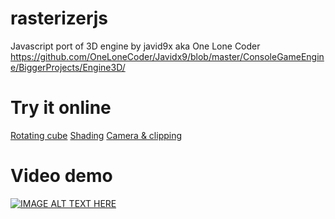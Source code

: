 # rasterizerjs
Javascript port of 3D engine by javid9x aka One Lone Coder<br>
https://github.com/OneLoneCoder/Javidx9/blob/master/ConsoleGameEngine/BiggerProjects/Engine3D/

# Try it online
<a href="https://maksimkorzh.github.io/rasterizerjs/rotating-cube.html">Rotating cube</a>
<a href="https://maksimkorzh.github.io/rasterizerjs/shading.html">Shading</a>
<a href="https://maksimkorzh.github.io/rasterizerjs/camera-and-clipping.html">Camera & clipping</a>

# Video demo
[![IMAGE ALT TEXT HERE](https://img.youtube.com/vi/y2E-rjHNrYU/0.jpg)](https://youtu.be/y2E-rjHNrYU)
